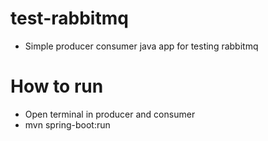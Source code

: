 # test-rabbitmq
- Simple producer consumer java app for testing rabbitmq

# How to run 
- Open terminal in producer and consumer
- mvn spring-boot:run
